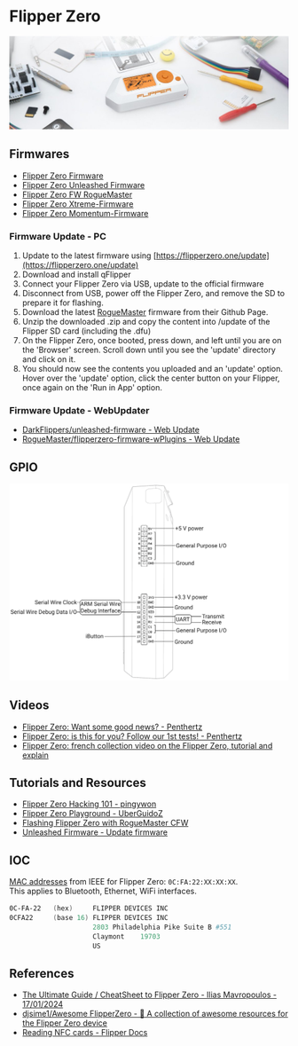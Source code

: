 # Flipper Zero

![FlipperZero](../assets/image_flipper_cover.png)

## Firmwares

* [Flipper Zero Firmware](https://github.com/flipperdevices/flipperzero-firmware)
* [Flipper Zero Unleashed Firmware](https://github.com/Eng1n33r/flipperzero-firmware)
* [Flipper Zero FW RogueMaster](https://github.com/RogueMaster/flipperzero-firmware-wPlugins)
* [Flipper Zero Xtreme-Firmware](https://github.com/Flipper-XFW/Xtreme-Firmware)
* [Flipper Zero Momentum-Firmware](https://github.com/Next-Flip/Momentum-Firmware)


### Firmware Update - PC

1. Update to the latest firmware using [https://flipperzero.one/update](https://flipperzero.one/update)
2. Download and install qFlipper
3. Connect your Flipper Zero via USB, update to the official firmware
4. Disconnect from USB, power off the Flipper Zero, and remove the SD to prepare it for flashing.
5. Download the latest [RogueMaster](https://github.com/RogueMaster/flipperzero-firmware-wPlugins) firmware from their Github Page. 
6. Unzip the downloaded .zip and copy the content into /update of the Flipper SD card (including the .dfu)
7. On the Flipper Zero, once booted, press down, and left until you are on the 'Browser' screen. Scroll down until you see the 'update' directory and click on it.
8. You should now see the contents you uploaded and an 'update' option. Hover over the 'update' option, click the center button on your Flipper, once again on the 'Run in App' option.


### Firmware Update - WebUpdater

* [DarkFlippers/unleashed-firmware - Web Update](https://lab.flipper.net/?url=https://unleashedflip.com/fw_extra_apps/flipper-z-f7-update-unlshd-038e.tgz&channel=release-cfw&version=unlshd-038e)
* [RogueMaster/flipperzero-firmware-wPlugins - Web Update](https://lab.flipper.net/?url=https%3A%2F%2Frogue-master.net%2F%3Ffile%3DRM0322-1504-0.79.2-22158b0.tgz&channel=RM0322-1504-0.79.2-22158b0&version=0.79.2)


## GPIO

![GPIO Flipper](../assets/flipper-gpio.png)


## Videos

* [Flipper Zero: Want some good news? - Penthertz](https://www.youtube.com/watch?v=tB0eYatvu0k)
* [Flipper Zero: is this for you? Follow our 1st tests! - Penthertz](https://www.youtube.com/watch?v=W5YYObSBUno)
* [Flipper Zero: french collection video on the Flipper Zero, tutorial and explain](https://www.youtube.com/playlist?list=PLq_UnUtYZ15eoAiElH4T2XEB29iwZSi5a)


## Tutorials and Resources

* [Flipper Zero Hacking 101 - pingywon](https://flipper.pingywon.com/flipper/)
* [Flipper Zero Playground - UberGuidoZ](https://github.com/UberGuidoZ/Flipper)
* [Flashing Flipper Zero with RogueMaster CFW](https://interestingsoup.com/n00b-guide-flashing-flipper-zero-to-rougemaster/)
* [Unleashed Firmware - Update firmware](https://github.com/DarkFlippers/unleashed-firmware/blob/dev/documentation/HowToInstall.md)


## IOC

[MAC addresses](https://standards-oui.ieee.org/oui/oui.txt) from IEEE for Flipper Zero: `0C:FA:22:XX:XX:XX`.   
This applies to Bluetooth, Ethernet, WiFi interfaces.

```ps1
0C-FA-22   (hex)     FLIPPER DEVICES INC
0CFA22     (base 16) FLIPPER DEVICES INC
                     2803 Philadelphia Pike Suite B #551
                     Claymont    19703
                     US
```


## References

* [The Ultimate Guide / CheatSheet to Flipper Zero - Ilias Mavropoulos - 17/01/2024](https://infosecwriteups.com/the-ultimate-guide-cheatsheet-to-flipper-zero-d4c42d79d32c)
* [djsime1/Awesome FlipperZero - 🐬 A collection of awesome resources for the Flipper Zero device](https://github.com/djsime1/awesome-flipperzero)
* [Reading NFC cards - Flipper Docs](https://docs.flipper.net/nfc/read)